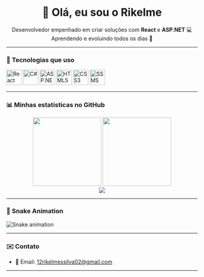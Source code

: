 <h1 align="center">👋 Olá, eu sou o Rikelme </h1>

<p align="center">
  Desenvolvedor empenhado em criar soluções com <strong>React</strong> e <strong>ASP.NET</strong> 💻<br/>
  Aprendendo e evoluindo todos os dias 🚀<br/>
</p>

---

### 🚀 Tecnologias que uso

<p align="left">
  <img src="https://cdn.jsdelivr.net/gh/devicons/devicon/icons/react/react-original.svg" height="40" alt="React"/>
  <img src="https://cdn.jsdelivr.net/gh/devicons/devicon/icons/csharp/csharp-original.svg" height="40" alt="C#"/>
  <img src="https://cdn.jsdelivr.net/gh/devicons/devicon/icons/dot-net/dot-net-original.svg" height="40" alt="ASP.NET" />
  <img src="https://cdn.jsdelivr.net/gh/devicons/devicon/icons/html5/html5-original.svg" height="40" alt="HTML5"/>
  <img src="https://cdn.jsdelivr.net/gh/devicons/devicon/icons/css3/css3-original.svg" height="40" alt="CSS3"/>
  <img src="https://cdn.jsdelivr.net/gh/devicons/devicon/icons/microsoftsqlserver/microsoftsqlserver-plain.svg" height="40" alt="SSMS"/>
</p>

---

### 📊 Minhas estatísticas no GitHub

<div align="center">
  <img height="180em" src="https://github-readme-stats.vercel.app/api?username=Rikelme03&show_icons=true&theme=tokyonight&include_all_commits=true&count_private=true"/>
  <img height="180em" src="https://github-readme-stats.vercel.app/api/top-langs/?username=Rikelme03&layout=compact&langs_count=7&theme=tokyonight"/>
</div>

<div align="center">
  <img src="https://github-readme-streak-stats.herokuapp.com/?user=Rikelme03&theme=tokyonight&hide_border=true" />
</div>

---

### 🐍 Snake Animation

![Snake animation](https://github.com/Rikelme03/Rikelme03/blob/output/github-contribution-grid-snake.svg)

---

### ✉️ Contato

- 📧 Email: 12rikelmessilva02@gmail.com

---
